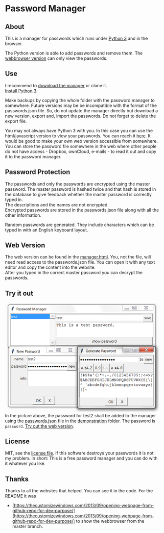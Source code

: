 Password Manager
================

About
-----

This is a manager for passwords which runs under [Python 3](https://www.python.org/downloads/) and in the browser.

The Python version is able to add passwords and remove them. The [webbrowser version](http://rawgit.com/niccokunzmann/PasswordManager/master/manager.html) can only view the passwords.

Use
---

I recommend to [download the manager](https://github.com/niccokunzmann/PasswordManager/archive/master.zip) or clone it.  
[Install Python 3](https://www.python.org/downloads/).  

Make backups by copying the whole folder with the password manager to somewhere.
Future versions may be be incompatible with the format of the passwords.json file. So, do not update the manager directly but download a new version, export and, import the passwords. Do not forget to delete the export file.

You may not always have Python 3 with you. In this case you can use the html/javascript version to view your passwords. You can reach it [here](http://rawgit.com/niccokunzmann/PasswordManager/master/manager.html). It would be good to make your own web version accessible from somewhere.  You can store the password file somewhere in the web where other people do not have access - Dropbox, ownCloud, e-mails - to read it out and copy it to the password manager.

Password Protection
-------------------

The passwords and only the passwords are encrypted using the master password. The master password is hashed twice and that hash is stored in the database to give feedback whether the master password is correctly typed in.  
The descriptions and the names are not encrypted.  
Encrypted passwords are stored in the passwords.json file along with all the other information. 

Random passwords are generated. They include characters which can be typed in with an English keyboard layout.

Web Version
-----------

The web version can be found in the [manager.html](http://rawgit.com/niccokunzmann/PasswordManager/master/manager.html). You, not the file, will need read access to the passwords.json file. You can open it with any text editor and copy the content into the website.  
After you typed in the correct master password you can decrypt the passwords.

Try it out
----------

![](./demonstration/PasswordManager.png)  
In the picture above, the password for test2 shall be added to the manager using the [passwords.json](./demonstration/passwords.json) file in the [demonstration](./demonstration/) folder.
The password is `password`. [Try out the web version]().


License
-------

MIT, see the [license file](./LICENSE). If this software destroys your passwords it is not my problem. In short: This is a free password manager and you can do with it whatever you like.

Thanks
------

Thanks to all the websites that helped. You can see it in the code. For the README it was

- [https://thecustomizewindows.com/2013/09/opening-webpage-from-github-repo-for-dev-purpose/](https://thecustomizewindows.com/2013/09/opening-webpage-from-github-repo-for-dev-purpose/) to show the webbrowser from the master branch.